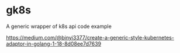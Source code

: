 # gk8s

A generic wrapper of k8s api code example

https://medium.com/@binyi3377/create-a-generic-style-kubernetes-adaptor-in-golang-1-18-8d08ee7d7639
